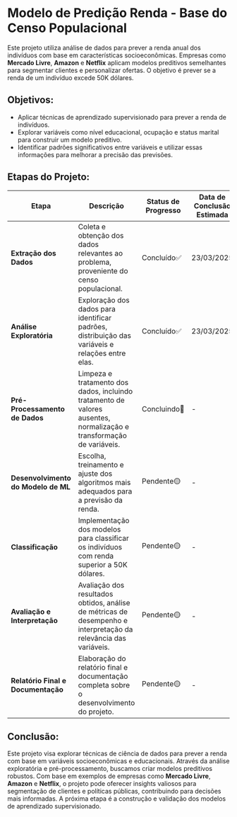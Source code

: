 # Modelo de Predição Renda - Base do Censo Populacional

Este projeto utiliza análise de dados para prever a renda anual dos indivíduos com base em características socioeconômicas. Empresas como **Mercado Livre**, **Amazon** e **Netflix** aplicam modelos preditivos semelhantes para segmentar clientes e personalizar ofertas. O objetivo é prever se a renda de um indivíduo excede 50K dólares.

## Objetivos:

- Aplicar técnicas de aprendizado supervisionado para prever a renda de indivíduos.
- Explorar variáveis como nível educacional, ocupação e status marital para construir um modelo preditivo.
- Identificar padrões significativos entre variáveis e utilizar essas informações para melhorar a precisão das previsões.

## Etapas do Projeto:

| Etapa                                | Descrição                                                                                                           | Status de Progresso   | Data de Conclusão Estimada |
|--------------------------------------|---------------------------------------------------------------------------------------------------------------------|---------------------------|----------------------------|
| **Extração dos Dados**               | Coleta e obtenção dos dados relevantes ao problema, proveniente do censo populacional.                               | Concluído✅        | 23/03/2025                 |
| **Análise Exploratória**             | Exploração dos dados para identificar padrões, distribuição das variáveis e relações entre elas.                    | Concluído✅        | 23/03/2025                 |
| **Pré-Processamento de Dados**       | Limpeza e tratamento dos dados, incluindo tratamento de valores ausentes, normalização e transformação de variáveis. | Concluindo🔄       | -                 |
| **Desenvolvimento do Modelo de ML**  | Escolha, treinamento e ajuste dos algoritmos mais adequados para a previsão da renda.                               | Pendente🟡           | -                 |
| **Classificação**                    | Implementação dos modelos para classificar os indivíduos com renda superior a 50K dólares.                          | Pendente🟡           | -                 |
| **Avaliação e Interpretação**        | Avaliação dos resultados obtidos, análise de métricas de desempenho e interpretação da relevância das variáveis.     | Pendente🟡          | -                 |
| **Relatório Final e Documentação**   | Elaboração do relatório final e documentação completa sobre o desenvolvimento do projeto.                           | Pendente🟡           | -                 |

## Conclusão:
Este projeto visa explorar técnicas de ciência de dados para prever a renda com base em variáveis socioeconômicas e educacionais. Através da análise exploratória e pré-processamento, buscamos criar modelos preditivos robustos. Com base em exemplos de empresas como **Mercado Livre**, **Amazon** e **Netflix**, o projeto pode oferecer insights valiosos para segmentação de clientes e políticas públicas, contribuindo para decisões mais informadas. A próxima etapa é a construção e validação dos modelos de aprendizado supervisionado.
